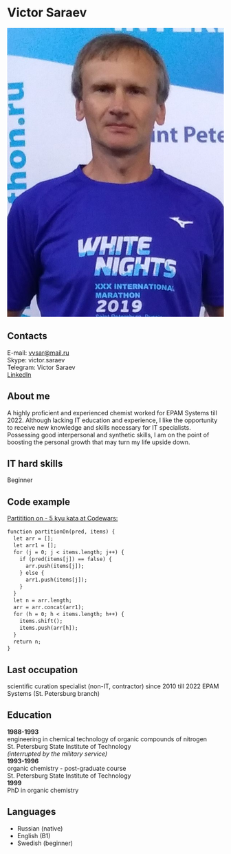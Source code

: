 # Victor Saraev  

![Photo](/img/mar0600.jpg) 

## Contacts  
E-mail: vvsar@mail.ru  
Skype: victor.saraev  
Telegram: Victor Saraev  
[LinkedIn](https://www.linkedin.com/in/victor-saraev-2aa72a62/) 

## About me  
A highly proficient and experienced chemist worked for EPAM Systems till 2022. Although lacking IT education and experience, I like the opportunity to receive new knowledge and skills necessary for IT specialists. Possessing good interpersonal and synthetic skills, I am on the point of boosting the personal growth that may turn my life upside down.

## IT hard skills  
Beginner

## Code example
[Partitition on - 5 kyu kata at Codewars:](https://www.codewars.com/kata/525a037c82bf42b9f800029b)

```
function partitionOn(pred, items) {
  let arr = [];
  let arr1 = [];
  for (j = 0; j < items.length; j++) {
    if (pred(items[j]) == false) {
      arr.push(items[j]);
    } else {
      arr1.push(items[j]);
    }
  }
  let n = arr.length;
  arr = arr.concat(arr1);
  for (h = 0; h < items.length; h++) {
    items.shift();
    items.push(arr[h]);
  }
  return n;
}
```

## Last occupation  
scientific curation specialist (non-IT, contractor) since 2010 till 2022 
EPAM Systems (St. Petersburg branch)
  
## Education  
**1988-1993**  
engineering in chemical technology of organic compounds of nitrogen  
St. Petersburg State Institute of Technology  
*(interrupted by the military service)*  
**1993-1996**  
organic chemistry - post-graduate course  
St. Petersburg State Institute of Technology  
**1999**  
PhD in organic chemistry

## Languages
- Russian (native)
- English (B1)
- Swedish (beginner)